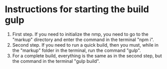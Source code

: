 # Instructions for starting the build gulp
1. First step. If you need to initialize the nmp, you need to go to the "markup" directory and enter the command in the terminal "npm i".
2. Second step. If you need to run a quick build, then you must, while in the "markup" folder in the terminal, run the command "gulp".
3. For a complete build, everything is the same as in the second step, but the command in the terminal "gulp build".
